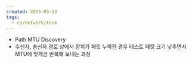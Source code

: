 ```yaml
---
created: 2025-05-13
tags:
  - cs/network/term
---
```


- Path MTU Discovery
- 수신자, 송신자 경로 상에서 장치가 패킷 누락한 경우 테스트 패킷 크기 낮추면서 MTU에 맞게끔 반복해 보내는 과정
